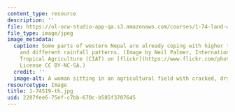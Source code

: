 ```yaml
---
content_type: resource
description: ''
file: https://ol-ocw-studio-app-qa.s3.amazonaws.com/courses/1-74-land-water-food-and-climate-fall-2020/2287fee675efc7bb670cb585f3707645_1-74S19-th.jpg
file_type: image/jpeg
image_metadata:
  caption: Some parts of western Nepal are already coping with higher temperatures
    and different rainfall patterns. (Image by Neil Palmer, International Center for
    Tropical Agriculture (CIAT) on [flickr](https://www.flickr.com/photos/ciat/7350704058/).
    License CC BY-NC-SA.)
  credit: ''
  image-alt: A woman sitting in an agricultural field with cracked, dry earth.
resourcetype: Image
title: 1-74S19-th.jpg
uid: 2287fee6-75ef-c7bb-670c-b585f3707645
---
```

